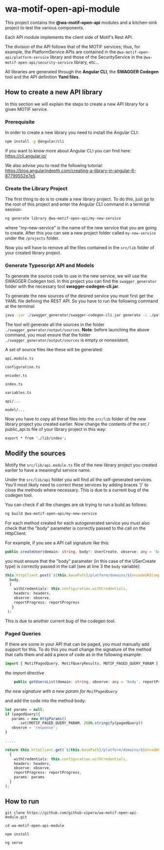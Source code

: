 # wa-motif-open-api-module
This project contains the **@wa-motif-open-api** modules and a kitchen-sink project to test the various components.

Each API module implements the client side of Motif's Rest API.

The division of the API follows that of the MOTIF services; thus, for example, the PlatformService APIs are contained in the `@wa-motif-open-api/platform-service` library and those of the SecurityService in the `@wa-motif-open-api/security-service` library, etc...

All libraries are generated through the **Angular CLI**, the **SWAGGER Codegen** tool and the API definition **Yaml files**.



## How to create a new API library

In this section we will explain the steps to create a new API library for a given MOTIF service.

### Prerequisite

In order to create a new library you need to install the Angular CLI:

```bash
npm install -g @angular/cli
```

if you want to know more about Angular CLI you can find here: https://cli.angular.io/

We also advise you to read the following tutorial: https://blog.angularindepth.com/creating-a-library-in-angular-6-87799552e7e5

### Create the Library Project

The first thing to do is to create a new library project. To do this, just go to the root of this project and enter the Angular CLI command in a terminal session:

```bash
ng generate library @wa-motif-open-api/my-new-service
```

where "my-new-service" is the name of the new service that you are going to create.
After this you can see a new project folder called `my-new-service` under the `/projects` folder.

Now you will have to remove all the files contained in the `src/lib` folder of your created library project.

### Generate Typescript API and Models

To generate the source code to use in the new service, we will use the SWAGGER Codegen tool. 
In this project you can find the `swagger_generator` folder with the necessary tool **swagger-codegen-cli.jar**.

To generate the new sources of the desired service you must first get the YAML file defining the REST API.
So you have to run the following command at the terminal:

```bash
java -jar ./swagger_generator/swagger-codegen-cli.jar generate -i ./path_to_file/MyNewService.yaml -l typescript-angular -o ./swagger_generator/output/sources  
```

The tool will generate all the sources in the folder `./swagger_generator/output/sources`.
**Note**: before launching the above command, you must ensure that the folder `./swagger_generator/output/sources` is empty or nonexistent.

A set of source files like these will be generated:

`api.module.ts`

`configuration.ts`

`encoder.ts`

`index.ts`

`variables.ts`

`api/...`

`model/...`

Now you have to copy all these files into the `src/lib` folder of the new library project you created earlier.
Now change the contents of the src / public_api.ts file of your library project in this way:

 `export * from './lib/index';`

## Modify the sources

Motify the `src/lib/api.module.ts` file of the new library project you created earlier to have a meaningful service name.

Under the `src/lib/api` folder you will find all the self-generated services. You'll most likely need to correct these services by adding braces '}' to close the methods where necessary. This is due to a current bug of the codegen tool.

You can check if all the changes are ok trying to run a build as follows:

```bash
ng build @wa-motif-open-api/my-new-service
```

For each method created for each autogenerated service you must also check that the "body" parameter is correctly passed to the call on the HttpClient.

For example, if you see a API call signature like this:

    

```typescript
public createUser(domain: string, body?: UserCreate, observe: any = 'body', reportProgress: boolean = false ): Observable<any>
```

 you must ensure that the "body" parameter (in this case of the USerCreate type) is correctly passed in the call (see at line 3 the `body` variable):

```typescript
this.httpClient.post(`${this.basePath}/platform/domains/${encodeURIComponent(String(domain))}/users`,
  body,
  {
    withCredentials: this.configuration.withCredentials,
    headers: headers,
    observe: observe,
    reportProgress: reportProgress
   }
 );
```

This is due to another current bug of the codegen tool.

### Paged Queries

If there are some in your API that can be paged, you must manually add support for this.
To do this you must change the signature of the method that calls them and add a piece of code as in the following example:

```typescript
import { MotifPagedQuery, MotifQueryResults, MOTIF_PAGED_QUERY_PARAM } from 'web-console-core' 
```

*the import directive*



```typescript
    public getUsersList(domain: string, observe: any = 'body', reportProgress: boolean = false, pagedQuery:MotifPagedQuery): Observable<any> 
```

*the new signature with a new param for `MoifPagedQuery`*



and add the code into the method body:

```typescript
let params = null;
if (pagedQuery){
   params = new HttpParams()
      .set(MOTIF_PAGED_QUERY_PARAM, JSON.stringify(pagedQuery))
   observe = 'response';
}

.....

return this.httpClient.get(`${this.basePath}/platform/domains/${encodeURIComponent(String(domain))}/users`,
  {
    withCredentials: this.configuration.withCredentials,
    headers: headers,
    observe: observe,
    reportProgress: reportProgress,
    params: params
  } 
);
```





## How to run

```console
git clone https://github.com/github-vipera/wa-motif-open-api-module.git

cd wa-motif-open-api-module

npm install

ng serve
```



